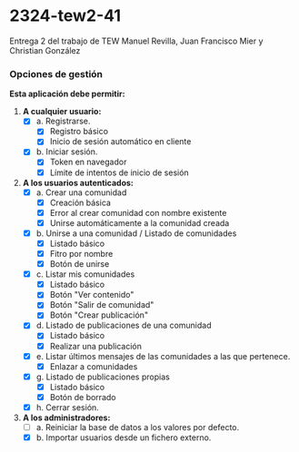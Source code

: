 # 2324-tew2-41
Entrega 2 del trabajo de TEW Manuel Revilla, Juan Francisco Mier y Christian González

### Opciones de gestión

**Esta aplicación debe permitir:**

1. **A cualquier usuario:**
   - [x] a. Registrarse.
     - [x] Registro básico
     - [x] Inicio de sesión automático en cliente
   - [x] b. Iniciar sesión.
     - [x] Token en navegador
     - [x] Límite de intentos de inicio de sesión

2. **A los usuarios autenticados:**
   - [x] a. Crear una comunidad
     - [x] Creación básica
     - [x] Error al crear comunidad con nombre existente
     - [x] Unirse automáticamente a la comunidad creada
   - [x] b. Unirse a una comunidad / Listado de comunidades
     - [x] Listado básico
     - [x] Fitro por nombre
     - [x] Botón de unirse
   - [x] c. Listar mis comunidades
     - [x] Listado básico
     - [x] Botón "Ver contenido"
     - [x] Botón "Salir de comunidad"
     - [x] Botón "Crear publicación"
   - [x] d. Listado de publicaciones de una comunidad
     - [x] Listado básico
     - [x] Realizar una publicación
   - [x] e. Listar últimos mensajes de las comunidades a las que pertenece.
     - [x] Enlazar a comunidades
   - [x] g. Listado de publicaciones propias
     - [x] Listado básico
     - [x] Botón de borrado
   - [x] h. Cerrar sesión.

3. **A los administradores:**
   - [ ] a. Reiniciar la base de datos a los valores por defecto.
   - [x] b. Importar usuarios desde un fichero externo.
